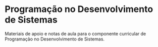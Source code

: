 # Programação no Desenvolvimento de Sistemas

Materiais de apoio e notas de aula para o componente curricular de Programação no Desenvolvimento de Sistemas.
